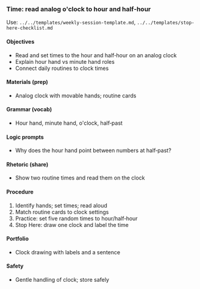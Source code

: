 ### Time: read analog o'clock to hour and half‑hour

Use: `../../templates/weekly-session-template.md`, `../../templates/stop-here-checklist.md`

#### Objectives
- Read and set times to the hour and half‑hour on an analog clock
- Explain hour hand vs minute hand roles
- Connect daily routines to clock times

#### Materials (prep)
- Analog clock with movable hands; routine cards

#### Grammar (vocab)
- Hour hand, minute hand, o'clock, half‑past

#### Logic prompts
- Why does the hour hand point between numbers at half‑past?

#### Rhetoric (share)
- Show two routine times and read them on the clock

#### Procedure
1) Identify hands; set times; read aloud
2) Match routine cards to clock settings
3) Practice: set five random times to hour/half‑hour
4) Stop Here: draw one clock and label the time

#### Portfolio
- Clock drawing with labels and a sentence

#### Safety
- Gentle handling of clock; store safely

